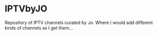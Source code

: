# IPTVbyJO
Repository of IPTV channels curated by Jo.
Where I would add different kinds of channels as I get them...
